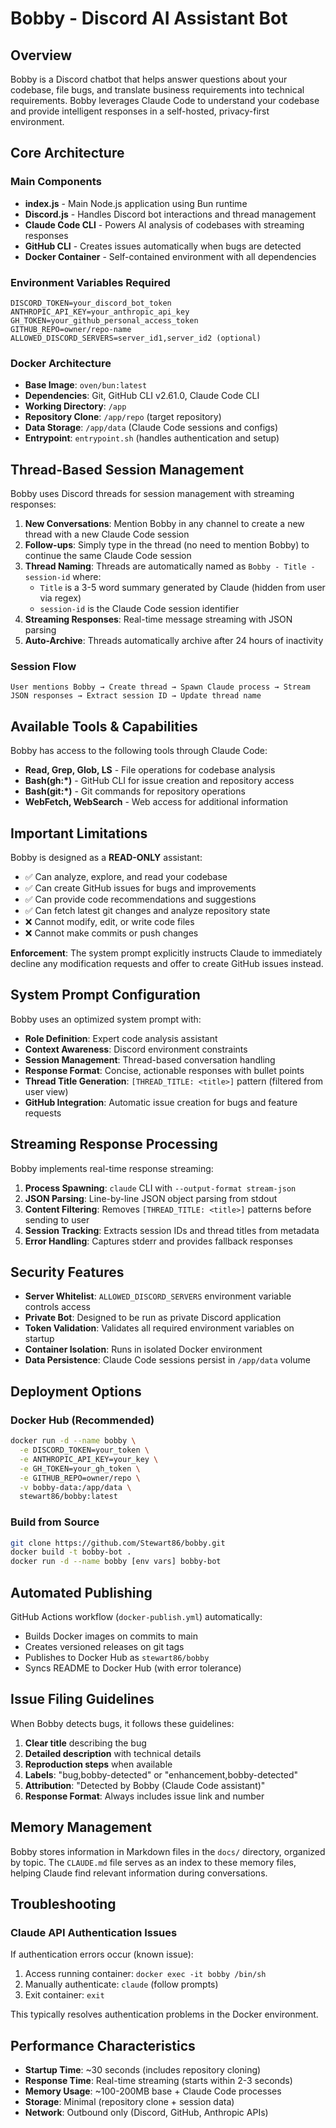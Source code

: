 # Bobby - Discord AI Assistant Bot

## Overview

Bobby is a Discord chatbot that helps answer questions about your codebase, file bugs, and translate business requirements into technical requirements. Bobby leverages Claude Code to understand your codebase and provide intelligent responses in a self-hosted, privacy-first environment.

## Core Architecture

### Main Components

- **index.js** - Main Node.js application using Bun runtime
- **Discord.js** - Handles Discord bot interactions and thread management  
- **Claude Code CLI** - Powers AI analysis of codebases with streaming responses
- **GitHub CLI** - Creates issues automatically when bugs are detected
- **Docker Container** - Self-contained environment with all dependencies

### Environment Variables Required

```
DISCORD_TOKEN=your_discord_bot_token
ANTHROPIC_API_KEY=your_anthropic_api_key  
GH_TOKEN=your_github_personal_access_token
GITHUB_REPO=owner/repo-name
ALLOWED_DISCORD_SERVERS=server_id1,server_id2 (optional)
```

### Docker Architecture

- **Base Image**: `oven/bun:latest`
- **Dependencies**: Git, GitHub CLI v2.61.0, Claude Code CLI
- **Working Directory**: `/app`
- **Repository Clone**: `/app/repo` (target repository)
- **Data Storage**: `/app/data` (Claude Code sessions and configs)
- **Entrypoint**: `entrypoint.sh` (handles authentication and setup)

## Thread-Based Session Management

Bobby uses Discord threads for session management with streaming responses:

1. **New Conversations**: Mention Bobby in any channel to create a new thread with a new Claude Code session
2. **Follow-ups**: Simply type in the thread (no need to mention Bobby) to continue the same Claude Code session
3. **Thread Naming**: Threads are automatically named as `Bobby - Title - session-id` where:
   - `Title` is a 3-5 word summary generated by Claude (hidden from user via regex)
   - `session-id` is the Claude Code session identifier
4. **Streaming Responses**: Real-time message streaming with JSON parsing
5. **Auto-Archive**: Threads automatically archive after 24 hours of inactivity

### Session Flow

```
User mentions Bobby → Create thread → Spawn Claude process → Stream JSON responses → Extract session ID → Update thread name
```

## Available Tools & Capabilities

Bobby has access to the following tools through Claude Code:

- **Read, Grep, Glob, LS** - File operations for codebase analysis
- **Bash(gh:*)** - GitHub CLI for issue creation and repository access  
- **Bash(git:*)** - Git commands for repository operations
- **WebFetch, WebSearch** - Web access for additional information

## Important Limitations

Bobby is designed as a **READ-ONLY** assistant:

- ✅ Can analyze, explore, and read your codebase
- ✅ Can create GitHub issues for bugs and improvements  
- ✅ Can provide code recommendations and suggestions
- ✅ Can fetch latest git changes and analyze repository state
- ❌ Cannot modify, edit, or write code files
- ❌ Cannot make commits or push changes

**Enforcement**: The system prompt explicitly instructs Claude to immediately decline any modification requests and offer to create GitHub issues instead.

## System Prompt Configuration

Bobby uses an optimized system prompt with:

- **Role Definition**: Expert code analysis assistant
- **Context Awareness**: Discord environment constraints
- **Session Management**: Thread-based conversation handling
- **Response Format**: Concise, actionable responses with bullet points
- **Thread Title Generation**: `[THREAD_TITLE: <title>]` pattern (filtered from user view)
- **GitHub Integration**: Automatic issue creation for bugs and feature requests

## Streaming Response Processing

Bobby implements real-time response streaming:

1. **Process Spawning**: `claude` CLI with `--output-format stream-json`
2. **JSON Parsing**: Line-by-line JSON object parsing from stdout
3. **Content Filtering**: Removes `[THREAD_TITLE: <title>]` patterns before sending to user
4. **Session Tracking**: Extracts session IDs and thread titles from metadata
5. **Error Handling**: Captures stderr and provides fallback responses

## Security Features

- **Server Whitelist**: `ALLOWED_DISCORD_SERVERS` environment variable controls access
- **Private Bot**: Designed to be run as private Discord application
- **Token Validation**: Validates all required environment variables on startup
- **Container Isolation**: Runs in isolated Docker environment
- **Data Persistence**: Claude Code sessions persist in `/app/data` volume

## Deployment Options

### Docker Hub (Recommended)
```bash
docker run -d --name bobby \
  -e DISCORD_TOKEN=your_token \
  -e ANTHROPIC_API_KEY=your_key \
  -e GH_TOKEN=your_gh_token \
  -e GITHUB_REPO=owner/repo \
  -v bobby-data:/app/data \
  stewart86/bobby:latest
```

### Build from Source
```bash
git clone https://github.com/Stewart86/bobby.git
docker build -t bobby-bot .
docker run -d --name bobby [env vars] bobby-bot
```

## Automated Publishing

GitHub Actions workflow (`docker-publish.yml`) automatically:
- Builds Docker images on commits to main
- Creates versioned releases on git tags
- Publishes to Docker Hub as `stewart86/bobby`
- Syncs README to Docker Hub (with error tolerance)

## Issue Filing Guidelines

When Bobby detects bugs, it follows these guidelines:

1. **Clear title** describing the bug
2. **Detailed description** with technical details
3. **Reproduction steps** when available  
4. **Labels**: "bug,bobby-detected" or "enhancement,bobby-detected"
5. **Attribution**: "Detected by Bobby (Claude Code assistant)"
6. **Response Format**: Always includes issue link and number

## Memory Management

Bobby stores information in Markdown files in the `docs/` directory, organized by topic. The `CLAUDE.md` file serves as an index to these memory files, helping Claude find relevant information during conversations.

## Troubleshooting

### Claude API Authentication Issues

If authentication errors occur (known issue):

1. Access running container: `docker exec -it bobby /bin/sh`
2. Manually authenticate: `claude` (follow prompts)
3. Exit container: `exit`

This typically resolves authentication problems in the Docker environment.

## Performance Characteristics

- **Startup Time**: ~30 seconds (includes repository cloning)
- **Response Time**: Real-time streaming (starts within 2-3 seconds)
- **Memory Usage**: ~100-200MB base + Claude Code processes
- **Storage**: Minimal (repository clone + session data)
- **Network**: Outbound only (Discord, GitHub, Anthropic APIs)